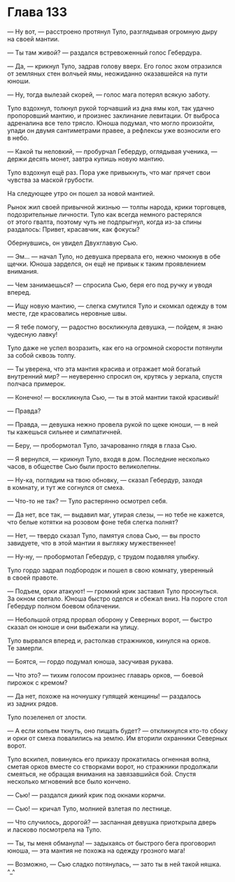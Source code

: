 # Глава 133

— Ну вот, — расстроено протянул Туло, разглядывая огромную дыру на своей мантии.

— Ты там живой? — раздался встревоженный голос Гебердура.

— Да, — крикнул Туло, задрав голову вверх. Его голос эхом отразился от земляных стен волчьей ямы, неожиданно оказавшейся на пути юноши. 

— Ну, тогда вылезай скорей, — голос мага потерял всякую заботу.

Туло вздохнул, толкнул рукой торчавший из дна ямы кол, так удачно пропоровший мантию, и произнес заклинание левитации. От выброса адреналина все тело трясло. Юноша подумал, что могло произойти, упади он двумя сантиметрами правее, а рефлексы уже возносили его в небо.

— Какой ты неловкий, — пробурчал Гебердур, оглядывая ученика, — держи десять монет, завтра купишь новую мантию.

Туло вздохнул ещё раз. Пора уже привыкнуть, что маг прячет свои чувства за маской грубости.

На следующее утро он пошел за новой мантией.

Рынок жил своей привычной жизнью — толпы народа, крики торговцев, подозрительные личности. Туло как всегда немного растерялся от этого гвалта, поэтому чуть не подпрыгнул, когда из-за спины раздалось: Привет, красавчик, как фокусы?

Обернувшись, он увидел Двухглавую Сью. 

— Эм... — начал Туло, но девушка прервала его, нежно чмокнув в обе щечки. Юноша зарделся, он ещё не привык к таким проявлением внимания.

— Чем занимаешься? — спросила Сью, беря его под ручку и уводя вперед.

— Ищу новую мантию, — слегка смутился Туло и скомкал одежду в том месте, где красовались неровные швы.

— Я тебе помогу, — радостно воскликнула девушка, — пойдем, я знаю чудесную лавку!

Туло даже не успел возразить, как его на огромной скорости потянули за собой сквозь толпу.

— Ты уверена, что эта мантия красива и отражает мой богатый внутренний мир? — неуверенно спросил он, крутясь у зеркала, спустя полчаса примерок.

— Конечно! — воскликнула Сью, — ты в этой мантии такой красивый!

— Правда?

— Правда, — девушка нежно провела рукой по щеке юноши, — в ней ты кажешься сильнее и симпатичней. 

— Беру, — пробормотал Туло, зачарованно глядя в глаза Сью.

— Я вернулся, — крикнул Туло, входя в дом. Последние несколько часов, в обществе Сью были просто великолепны.

— Ну-ка, поглядим на твою обновку, — сказал Гебердур, заходя в комнату, и тут же согнулся от смеха. 

— Что-то не так? — Туло растерянно осмотрел себя.

— Да нет, все так, — выдавил маг, утирая слезы, — но тебе не кажется, что белые котятки на розовом фоне тебя слегка полнят?

— Нет, — твердо сказал Туло, памятуя слова Сью, — вы просто завидуете, что в этой мантии я выгляжу мужественнее!

— Ну-ну, — пробормотал Гебердур, с трудом подавляя улыбку.

Туло гордо задрал подбородок и пошел в свою комнату, уверенный в своей правоте.

— Подъем, орки атакуют! — громкий крик заставил Туло проснуться. За окном светало. Юноша быстро оделся и сбежал вниз. На пороге стол Гебердур полном боевом облачении.

— Небольшой отряд прорвал оборону у Северных ворот, — быстро сказал он юноше и они выбежали на улицу.

Туло вырвался вперед и, растолкав стражников, кинулся на орков. Те замерли.

— Боятся, — гордо подумал юноша, засучивая рукава.

— Что это? — тихим голосом произнес главарь орков, — боевой пирожок с кремом?

— Да нет, похоже на ночнушку гулящей женщины! — раздалось из задних рядов.

Туло позеленел от злости.

— А если копьем ткнуть, оно пищать будет? — откликнулся кто-то сбоку и орки от смеха повалились на землю. Им вторили охранники Северных ворот.

Туло вскипел, повинуясь его приказу прокатилась огненная волна, сметая орков вместе со створками ворот, но стражники продолжали смеяться, не обращая внимания на завязавшийся бой. Спустя несколько мгновений все было кончено.

— Сью! — раздался дикий крик под окнами кормчи.

— Сью! — кричал Туло, молнией взлетая по лестнице.

— Что случилось, дорогой? — заспанная девушка приоткрыла дверь и ласково посмотрела на Туло.

— Ты, ты меня обманула! — задыхаясь от быстрого бега проговорил юноша, — эта мантия не похожа на одежду грозного мага!

— Возможно, — Сью сладко потянулась, — зато ты в ней такой няшка. ^_^

